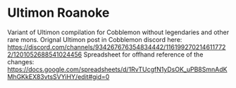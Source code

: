 # Ultimon Roanoke
Variant of Ultimon compilation for Cobblemon without legendaries and other rare mons.
Orignal Ultimon post in Cobblemon discord here: https://discord.com/channels/934267676354834442/1161992702146117722/1201052688541024456
Spreadsheet for offhand reference of the changes: https://docs.google.com/spreadsheets/d/1RvTUcgfN1yDsOK_uPB8SmnAdKMhGKkEX83vtsSVYiHY/edit#gid=0
